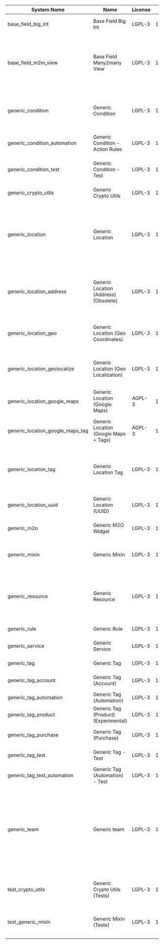 | System Name | Name | License | Version | Summary | Price |
|---|---|---|---|---|---|
| base_field_big_int | Base Field Big Int | LGPL-3 | 12.0.0.2.0 | BigInt field implementation for Odoo |  |
| base_field_m2m_view | Base Field Many2many View | LGPL-3 | 12.0.0.2.0 | Adds Many2manyView field implementation for Odoo. Useful in cases when m2m relation computed via Postgresql View |  |
| generic_condition | Generic Condition | LGPL-3 | 12.0.1.16.0 | Create generic conditions on which you         can program some logic in Odoo objects |  |
| generic_condition_automation | Generic Condition - Action Rules | LGPL-3 | 12.0.1.1.1 | Generic Conditions (Integration with Action Rules) |  |
| generic_condition_test | Generic Condition - Test | LGPL-3 | 12.0.1.8.0 | Generic Conditions - Tests (do not install manualy) |  |
| generic_crypto_utils | Generic Crypto Utils | LGPL-3 | 12.0.0.4.0 | Technical utils to add encryption to other addons |  |
| generic_location | Generic Location | LGPL-3 | 12.0.2.0.0 | Allows you to make an abstract description of the         objects location relative to the general location         (for example: house3 -> office5 -> room2 -> table5) |  |
| generic_location_address | Generic Location (Address) [Obsolete] | LGPL-3 | 12.0.1.6.0 | The functionality of this module was merged into the 'generic_location' module, thus this module could be safely removed. |  |
| generic_location_geo | Generic Location (Geo Coordinates) | LGPL-3 | 12.0.1.1.0 | Generic Location (Add geocoordinates to generic locations) |  |
| generic_location_geolocalize | Generic Location (Geo Localization) | LGPL-3 | 12.0.1.5.0 | Generic Location (Automaticaly determine geo coordinates         for location by its address) |  |
| generic_location_google_maps | Generic Location (Google Maps) | AGPL-3 | 12.0.1.2.0 | Generic Location (View locations on google maps) |  |
| generic_location_google_maps_tag | Generic Location (Google Maps + Tags) | AGPL-3 | 12.0.1.2.0 | Generic Location (Techinical addon that         shows location tags on map view) |  |
| generic_location_tag | Generic Location Tag | LGPL-3 | 12.0.1.3.0 | This addon provides integration betwen *Generic         Location* and *Generic Tag* addons |  |
| generic_location_uuid | Generic Location (UUID) | LGPL-3 | 12.0.1.4.0 | Generic Location (Add UUID to generic locations) |  |
| generic_m2o | Generic M2O Widget | LGPL-3 | 12.0.1.5.0 | Generic Many2one widget |  |
| generic_mixin | Generic Mixin | LGPL-3 | 12.0.1.71.0 | Technical module with generic mixins, that may help to build other modules |  |
| generic_resource | Generic Resource | LGPL-3 | 12.0.1.38.0 | Provides the ability to create and categorize         various resources that can be used in other Odoo modules. |  |
| generic_rule | Generic Rule | LGPL-3 | 12.0.1.1.1 | Adds new top-level menu 'rules' |  |
| generic_service | Generic Service | LGPL-3 | 12.0.1.18.0 | Create and manage service catalog |  |
| generic_tag | Generic Tag | LGPL-3 | 12.0.2.7.0 | Generic tag management. |  |
| generic_tag_account | Generic Tag (Account) | LGPL-3 | 12.0.1.2.0 | Generic tag integration with account addon |  |
| generic_tag_automation | Generic Tag (Automation) | LGPL-3 | 12.0.1.2.0 |  |  |
| generic_tag_product | Generic Tag (Product) (Experimental) | LGPL-3 | 12.0.1.2.0 | Generic tag integration with product addon |  |
| generic_tag_purchase | Generic Tag (Purchase) | LGPL-3 | 12.0.1.2.0 | Generic tag integration with purchase addon |  |
| generic_tag_test | Generic Tag - Test | LGPL-3 | 12.0.1.4.0 | Generic Tag - Tests (do not install manualy) |  |
| generic_tag_test_automation | Generic Tag (Automation) - Test | LGPL-3 | 12.0.1.1.0 |  |  |
| generic_team | Generic team | LGPL-3 | 12.0.1.14.0 | With this module you can create teams and add         users to them, which allows you to perform group         actions (such as assigning a responsible team         instead of one person) while working with Odoo applications. |  |
| test_crypto_utils | Generic Crypto Utils (Tests) | LGPL-3 | 12.0.0.10.0 | Technical module that have to be used to test Generic Crypto Utils module |  |
| test_generic_mixin | Generic Mixin (Tests) | LGPL-3 | 12.0.0.18.0 | Technical module that have to be used to test Generic Mixin module |  |
